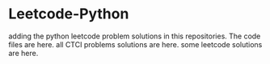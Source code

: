 # Leetcode-Python
adding the python leetcode problem solutions in this repositories. 
The code files are here.
all CTCI problems solutions are here.
some leetcode solutions are here.



















































































































































































































































































































































































































































































































































































































































































































































































































































